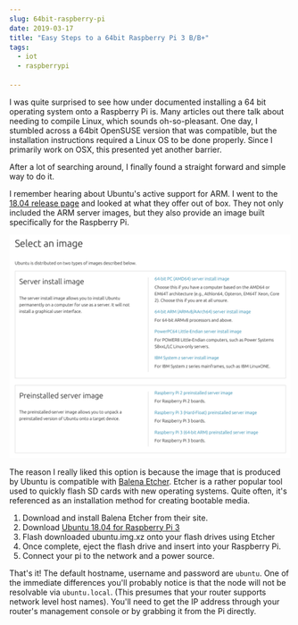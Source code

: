 ```yaml
---
slug: 64bit-raspberry-pi
date: 2019-03-17
title: "Easy Steps to a 64bit Raspberry Pi 3 B/B+"
tags:
  - iot
  - raspberrypi

---
```


I was quite surprised to see how under documented installing a 64 bit operating system onto a Raspberry Pi is.
Many articles out there talk about needing to compile Linux, which sounds oh-so-pleasant.
One day, I stumbled across a 64bit OpenSUSE version that was compatible, but the installation instructions required a Linux OS to be done properly.
Since I primarily work on OSX, this presented yet another barrier.

After a lot of searching around, I finally found a straight forward and simple way to do it.
<!--more-->
I remember hearing about Ubuntu's active support for ARM.
I went to the [18.04 release page](http://cdimage.ubuntu.com/ubuntu/releases/bionic/release/) and looked at what they offer out of box.
They not only included the ARM server images, but they also provide an image built specifically for the Raspberry Pi.

![Ubuntu Downloads](/statics/img/ubuntu-downloads.png) 

The reason I really liked this option is because the image that is produced by Ubuntu is compatible with [Balena Etcher](https://www.balena.io/etcher/).
Etcher is a rather popular tool used to quickly flash SD cards with new operating systems.
Quite often, it's referenced as an installation method for creating bootable media.

1. Download and install Balena Etcher from their site.
1. Download [Ubuntu 18.04 for Raspberry Pi 3](http://cdimage.ubuntu.com/ubuntu/releases/bionic/release/ubuntu-18.04.2-preinstalled-server-arm64+raspi3.img.xz)
1. Flash downloaded ubuntu.img.xz onto your flash drives using Etcher
1. Once complete, eject the flash drive and insert into your Raspberry Pi.
1. Connect your pi to the network and a power source. 

That's it!
The default hostname, username and password are `ubuntu`.
One of the immediate differences you'll probably notice is that the node will not be resolvable via `ubuntu.local`.
(This presumes that your router supports network level host names).
You'll need to get the IP address through your router's management console or by grabbing it from the Pi directly.
